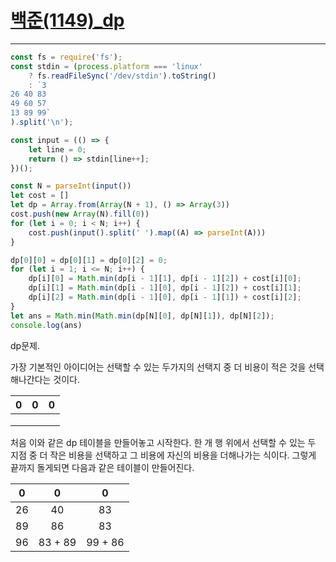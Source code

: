 # [백준(1149)_dp](https://www.acmicpc.net/problem/1149)

---

```javascript
const fs = require('fs');
const stdin = (process.platform === 'linux'
    ? fs.readFileSync('/dev/stdin').toString()
    : `3
26 40 83
49 60 57
13 89 99`
).split('\n');

const input = (() => {
    let line = 0;
    return () => stdin[line++];
})();

const N = parseInt(input())
let cost = []
let dp = Array.from(Array(N + 1), () => Array(3))
cost.push(new Array(N).fill(0))
for (let i = 0; i < N; i++) {
    cost.push(input().split(' ').map((A) => parseInt(A)))
}

dp[0][0] = dp[0][1] = dp[0][2] = 0;
for (let i = 1; i <= N; i++) {
    dp[i][0] = Math.min(dp[i - 1][1], dp[i - 1][2]) + cost[i][0];
    dp[i][1] = Math.min(dp[i - 1][0], dp[i - 1][2]) + cost[i][1];
    dp[i][2] = Math.min(dp[i - 1][0], dp[i - 1][1]) + cost[i][2];
}
let ans = Math.min(Math.min(dp[N][0], dp[N][1]), dp[N][2]);
console.log(ans)
```

dp문제.

가장 기본적인 아이디어는 선택할 수 있는 두가지의 선택지 중 더 비용이 적은 것을 선택해나간다는 것이다.

|  0   |  0   |  0   |
| :--: | :--: | :--: |
|      |      |      |
|      |      |      |
|      |      |      |

처음 이와 같은 dp 테이블을 만들어놓고 시작한다. 한 개 행 위에서 선택할 수 있는 두 지점 중 더 작은 비용을 선택하고 그 비용에 자신의 비용을 더해나가는 식이다. 그렇게 끝까지 돌게되면 다음과 같은 테이블이 만들어진다.

|  0   |    0    |    0    |
| :--: | :-----: | :-----: |
|  26  |   40    |   83    |
|  89  |   86    |   83    |
|  96  | 83 + 89 | 99 + 86 |

